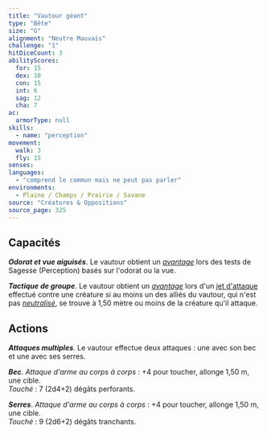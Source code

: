 ```yaml
---
title: "Vautour géant"
type: "Bête"
size: "G"
alignment: "Neutre Mauvais"
challenge: "1"
hitDiceCount: 3
abilityScores:
  for: 15
  dex: 10
  con: 15
  int: 6
  sag: 12
  cha: 7
ac: 
  armorType: null
skills: 
  - name: "perception"
movement: 
  walk: 3
  fly: 15
senses: 
languages: 
  - "comprend le commun mais ne peut pas parler"
environments:
  - Plaine / Champs / Prairie / Savane
source: "Créatures & Oppositions"
source_page: 325
---
```

## Capacités
_**Odorat et vue aiguisés**_. Le vautour obtient un [_avantage_](/utiliser-les-caracteristiques/#avantage-et-desavantage) lors des tests de Sagesse (Perception) basés sur l'odorat ou la vue.

_**Tactique de groupe**_. Le vautour obtient un [_avantage_](/utiliser-les-caracteristiques/#avantage-et-desavantage) lors d'un [jet d'attaque](/combattre/#jets-d-attaque) effectué contre une créature si au moins un des alliés du vautour, qui n'est pas [_neutralisé_](/gerer-la-sante-du-personnage/#neutralise), se trouve à 1,50 mètre ou moins de la créature qu'il attaque.

## Actions
_**Attaques multiples**_. Le vautour effectue deux attaques : une avec son bec et une avec ses serres.

_**Bec**_. _Attaque d'arme au corps à corps_ : +4 pour toucher, allonge 1,50 m, une cible.  
_Touché_ : 7 (2d4+2) dégâts perforants.

_**Serres**_. _Attaque d'arme au corps à corps_ : +4 pour toucher, allonge 1,50 m, une cible.  
_Touché_ : 9 (2d6+2) dégâts tranchants.
